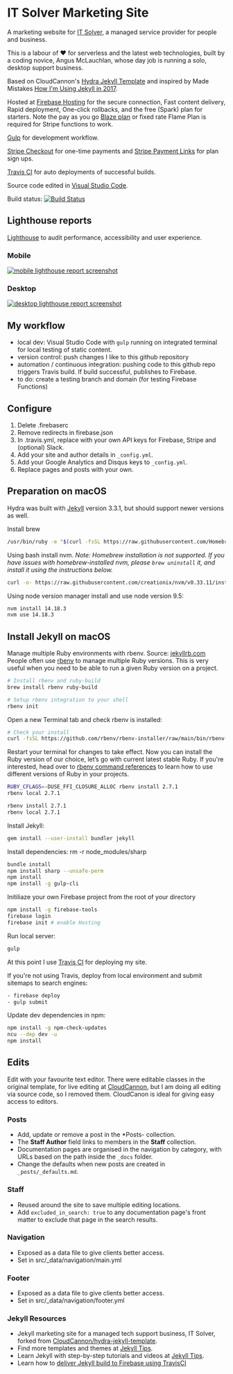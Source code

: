 # IT Solver Marketing Site

A marketing website for [IT Solver](https://www.itsolver.net), a managed service provider for people and business.

This is a labour of ❤️ for serverless and the latest web technologies, built by a coding novice, Angus McLauchlan, whose day job is running a solo, desktop support business.

Based on CloudCannon's [Hydra Jekyll Template](https://github.com/CloudCannon/hydra-jekyll-template) and inspired by Made Mistakes [How I'm Using Jekyll in 2017](https://mademistakes.com/articles/using-jekyll-2017/).

Hosted at [Firebase Hosting](https://firebase.google.com/products/hosting/) for the secure connection, Fast content delivery, Rapid deployment, One-click rollbacks, and the free (Spark) plan for starters. Note the pay as you go [Blaze plan](https://firebase.google.com/pricing) or fixed rate Flame Plan is required for Stripe functions to work.

[Gulp](https://gulpjs.com/) for development workflow.

[Stripe Checkout](https://stripe.com/docs/payments/checkout/client_only) for one-time payments and [Stripe Payment Links](https://stripe.com/en-au/payments/payment-links) for plan sign ups.

[Travis CI](https://travis-ci.com/) for auto deployments of successful builds.

Source code edited in [Visual Studio Code](https://code.visualstudio.com/).

Build status: [![Build Status](https://travis-ci.com/itsolver/msp-marketing-site.svg?branch=master)](https://travis-ci.com/itsolver/msp-marketing-site)

## Lighthouse reports

[Lighthouse](https://developers.google.com/web/tools/lighthouse/) to audit performance, accessibility and user experience.

### Mobile

[![mobile lighthouse report screenshot](https://www.itsolver.net/site-audit/www.itsolver.net/mobile-lighthouse-report-screenshot.png)](https://www.itsolver.net/site-audit/www.itsolver.net/www.itsolver.net_2018-09-12_11-27-30-mobile)

### Desktop

[![desktop lighthouse report screenshot](https://www.itsolver.net/site-audit/www.itsolver.net/desktop-lighthouse-report-screenshot.png)](https://www.itsolver.net/site-audit/www.itsolver.net/www.itsolver.net_2018-09-12_11-25-43-desktop)

## My workflow

- local dev: Visual Studio Code with `gulp` running on integrated terminal for local testing of static content.
- version control: push changes I like to this github repository
- automation / continuous integration: pushing code to this github repo triggers Travis build. If build successful, publishes to Firebase.
- to do: create a testing branch and domain (for testing Firebase Functions)

## Configure

1. Delete .firebaserc
2. Remove redirects in firebase.json
3. In .travis.yml, replace with your own API keys for Firebase, Stripe and (optional) Slack.
4. Add your site and author details in `_config.yml`.
5. Add your Google Analytics and Disqus keys to `_config.yml`.
6. Replace pages and posts with your own.

## Preparation on macOS

Hydra was built with [Jekyll](https://jekyllrb.com/) version 3.3.1, but should support newer versions as well.

Install brew

```bash
/usr/bin/ruby -e "$(curl -fsSL https://raw.githubusercontent.com/Homebrew/install/master/install)"
```

Using bash install nvm.
_Note: Homebrew installation is not supported. If you have issues with homebrew-installed nvm, please `brew uninstall` it, and install it using the instructions below._

```bash
curl -o- https://raw.githubusercontent.com/creationix/nvm/v0.33.11/install.sh | bash
```

Using node version manager install and use node version 9.5:

```bash
nvm install 14.18.3
nvm use 14.18.3
```

## Install Jekyll on macOS

Manage multiple Ruby environments with rbenv. Source: [jekyllrb.com](https://jekyllrb.com/docs/installation/macos/#rbenv)
People often use [rbenv](https://github.com/rbenv/rbenv) to manage multiple Ruby versions. This is very useful when you need to be able to run a given Ruby version on a project.

```bash
# Install rbenv and ruby-build
brew install rbenv ruby-build

# Setup rbenv integration to your shell
rbenv init
```

Open a new Terminal tab and check rbenv is installed:

```bash
# Check your install
curl -fsSL https://github.com/rbenv/rbenv-installer/raw/main/bin/rbenv-doctor | bash
```

Restart your terminal for changes to take effect. Now you can install the Ruby version of our choice, let’s go with current latest stable Ruby. If you're interested, head over to [rbenv command references](https://github.com/rbenv/rbenv#command-reference) to learn how to use different versions of Ruby in your projects.

```bash on M1 Apple Silicon
RUBY_CFLAGS=-DUSE_FFI_CLOSURE_ALLOC rbenv install 2.7.1
rbenv local 2.7.1
```

```bash on Intel
rbenv install 2.7.1
rbenv local 2.7.1
```

Install Jekyll:

```bash
gem install --user-install bundler jekyll
```

Install dependencies:
rm -r node_modules/sharp

```bash
bundle install
npm install sharp --unsafe-perm
npm install
npm install -g gulp-cli
```

Initiliaze your own Firebase project from the root of your directory

```bash
npm install -g firebase-tools
firebase login
firebase init # enable Hosting
```

Run local server:

```bash
gulp
```

At this point I use [Travis CI](https://docs.travis-ci.com/user/tutorial/#to-get-started-with-travis-ci) for deploying my site.

If you're not using Travis, deploy from local environment and submit sitemaps to search engines:

```bash
- firebase deploy
- gulp submit
```

Update dev dependencies in npm:

```bash
npm install -g npm-check-updates
ncu --dep dev -u
npm install
```

## Edits

Edit with your favourite text editor. There were editable classes in the original template, for live editing at [CloudCannon](https://app.cloudcannon.com/), but I am doing all editing via source code, so I removed them. CloudCanon is ideal for giving easy access to editors.

### Posts

- Add, update or remove a post in the \*Posts- collection.
- The **Staff Author** field links to members in the **Staff** collection.
- Documentation pages are organised in the navigation by category, with URLs based on the path inside the `_docs` folder.
- Change the defaults when new posts are created in `_posts/_defaults.md`.

### Staff

- Reused around the site to save multiple editing locations.
- Add `excluded_in_search: true` to any documentation page's front matter to exclude that page in the search results.

### Navigation

- Exposed as a data file to give clients better access.
- Set in src/\_data/navigation/main.yml

### Footer

- Exposed as a data file to give clients better access.
- Set in src/\_data/navigation/footer.yml

### Jekyll Resources

- Jekyll marketing site for a managed tech support business, IT Solver, forked from [CloudCannon/hydra-jekyll-template](https://github.com/CloudCannon/hydra-jekyll-template).
- Find more templates and themes at [Jekyll Tips](https://jekyll.tips/templates/).
- Learn Jekyll with step-by-step tutorials and videos at [Jekyll Tips](https://jekyll.tips/).
- Learn how to [deliver Jekyll build to Firebase using TravisCI](https://www.wrapcode.com/jekyll-deploy-firebase-travis-ci/)
